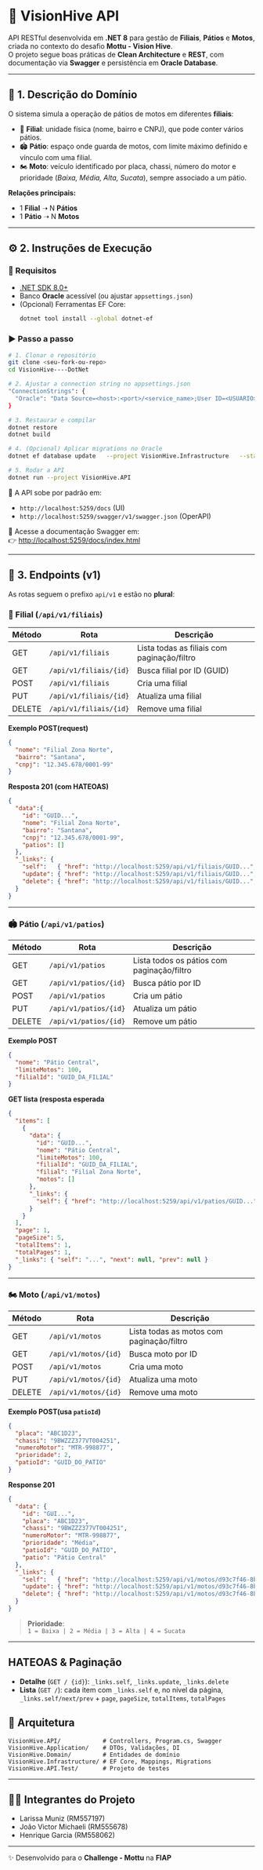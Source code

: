 # 🚀 VisionHive API

API RESTful desenvolvida em **.NET 8** para gestão de **Filiais**, **Pátios** e **Motos**, criada no contexto do desafio **Mottu - Vision Hive**.  
O projeto segue boas práticas de **Clean Architecture** e **REST**, com documentação via **Swagger** e persistência em **Oracle Database**.

---

## 📖 1. Descrição do Domínio

O sistema simula a operação de pátios de motos em diferentes **filiais**:

- 🏢 **Filial**: unidade física (nome, bairro e CNPJ), que pode conter vários pátios.  
- 🏟️ **Pátio**: espaço onde guarda de motos, com limite máximo definido e vínculo com uma filial.  
- 🏍️ **Moto**: veículo identificado por placa, chassi, número do motor e prioridade (*Baixa, Média, Alta, Sucata*), sempre associado a um pátio.  

**Relações principais:**
- 1 **Filial** ➝ N **Pátios**  
- 1 **Pátio** ➝ N **Motos**  

---

## ⚙️ 2. Instruções de Execução

### 📌 Requisitos
- [.NET SDK 8.0+](https://dotnet.microsoft.com/download)  
- Banco **Oracle** acessível (ou ajustar `appsettings.json`)  
- (Opcional) Ferramentas EF Core:  
  ```bash
  dotnet tool install --global dotnet-ef
  ```

### ▶️ Passo a passo

```bash
# 1. Clonar o repositório
git clone <seu-fork-ou-repo>
cd VisionHive----DotNet

# 2. Ajustar a connection string no appsettings.json
"ConnectionStrings": {
  "Oracle": "Data Source=<host>:<port>/<service_name>;User ID=<USUARIO>;Password=<SENHA>;"
}

# 3. Restaurar e compilar
dotnet restore
dotnet build

# 4. (Opcional) Aplicar migrations no Oracle
dotnet ef database update   --project VisionHive.Infrastructure   --startup-project VisionHive.API

# 5. Rodar a API
dotnet run --project VisionHive.API
```

📍 A API sobe por padrão em:  
- `http://localhost:5259/docs` (UI) 
- `http://localhost:5259/swagger/v1/swagger.json` (OperAPI)

📄 Acesse a documentação Swagger em:  
👉 [http://localhost:5259/docs/index.html](http://localhost:5259/docs/index.html)  

---

## 📡 3. Endpoints (v1)
As rotas seguem o prefixo `api/v1` e estão no **plural**:

### 🏢 Filial (`/api/v1/filiais`)

| Método | Rota                   | Descrição                                  |
|--------|------------------------|--------------------------------------------|
| GET    | `/api/v1/filiais`      | Lista todas as filiais com paginação/filtro |
| GET    | `/api/v1/filiais/{id}` | Busca filial por ID (GUID)                 |
| POST   | `/api/v1/filiais`      | Cria uma filial                            |
| PUT    | `/api/v1/filiais/{id}` | Atualiza uma filial                        |
| DELETE | `/api/v1/filiais/{id}` | Remove uma filial                          |

**Exemplo POST(request)**
```json
{
  "nome": "Filial Zona Norte",
  "bairro": "Santana",
  "cnpj": "12.345.678/0001-99"
}
```
**Resposta 201 (com HATEOAS)**
```json
{
  "data":{
    "id": "GUID...",
    "nome": "Filial Zona Norte",
    "bairro": "Santana",
    "cnpj": "12.345.678/0001-99",
    "patios": []
  },
  "_links": {
    "self":   { "href": "http://localhost:5259/api/v1/filiais/GUID...", "method": "GET" },
    "update": { "href": "http://localhost:5259/api/v1/filiais/GUID...", "method": "PUT" },
    "delete": { "href": "http://localhost:5259/api/v1/filiais/GUID...", "method": "DELETE" }
  }
}
```

---

### 🏟️ Pátio (`/api/v1/patios`)

| Método | Rota                  | Descrição                            |
|--------|-----------------------|--------------------------------------|
| GET    | `/api/v1/patios`      | Lista todos os pátios com paginação/filtro |
| GET    | `/api/v1/patios/{id}` | Busca pátio por ID                   |
| POST   | `/api/v1/patios`      | Cria um pátio                        |
| PUT    | `/api/v1/patios/{id}` | Atualiza um pátio                    |
| DELETE | `/api/v1/patios/{id}` | Remove um pátio                      |

**Exemplo POST**
```json
{
  "nome": "Pátio Central",
  "limiteMotos": 100,
  "filialId": "GUID_DA_FILIAL"
}
```
**GET lista (resposta esperada**
```json
{
  "items": [
    {
      "data": {
        "id": "GUID...",
        "nome": "Pátio Central",
        "limiteMotos": 100,
        "filialId": "GUID_DA_FILIAL",
        "filial": "Filial Zona Norte",
        "motos": []
      },
      "_links": {
        "self": { "href": "http://localhost:5259/api/v1/patios/GUID...", "method": "GET" }
      }
    }
  ],
  "page": 1,
  "pageSize": 5,
  "totalItems": 1,
  "totalPages": 1,
  "_links": { "self": "...", "next": null, "prev": null }
}
```
---

### 🏍️ Moto (`/api/v1/motos`)

| Método | Rota                 | Descrição                                 |
|--------|----------------------|-------------------------------------------|
| GET    | `/api/v1/motos`      | Lista todas as motos com paginação/filtro |
| GET    | `/api/v1/motos/{id}` | Busca moto por ID                         |
| POST   | `/api/v1/motos`      | Cria uma moto                             |
| PUT    | `/api/v1/motos/{id}` | Atualiza uma moto                         |
| DELETE | `/api/v1/motos/{id}` | Remove uma moto                           |

**Exemplo POST(usa `patioId`)**
```json
{
  "placa": "ABC1D23",
  "chassi": "9BWZZZ377VT004251",
  "numeroMotor": "MTR-998877",
  "prioridade": 2,
  "patioId": "GUID_DO_PATIO"
}
```
**Response 201**
```json
{
  "data": {
    "id": "GUI...",
    "placa": "ABC1D23",
    "chassi": "9BWZZZ377VT004251",
    "numeroMotor": "MTR-998877",
    "prioridade": "Média",
    "patioId": "GUID_DO_PATIO",
    "patio": "Pátio Central"
  },
  "_links": {
    "self":   { "href": "http://localhost:5259/api/v1/motos/d93c7f46-8b2c-46f9-a6bb-7e6e6c2f8b71", "method": "GET" },
    "update": { "href": "http://localhost:5259/api/v1/motos/d93c7f46-8b2c-46f9-a6bb-7e6e6c2f8b71", "method": "PUT" },
    "delete": { "href": "http://localhost:5259/api/v1/motos/d93c7f46-8b2c-46f9-a6bb-7e6e6c2f8b71", "method": "DELETE" }
  }
}

```

> **Prioridade**:  
> `1 = Baixa | 2 = Média | 3 = Alta | 4 = Sucata`

---

## HATEOAS & Paginação
- **Detalhe** (`GET / {id}`): `_links.self`, `_links.update`, `_links.delete`
- **Lista** (`GET /`): cada item com `_links.self` e, no nível da página, `_links.self/next/prev` + `page`, `pageSize`, `totalItems`, `totalPages`


## 📂 Arquitetura

```
VisionHive.API/            # Controllers, Program.cs, Swagger
VisionHive.Application/    # DTOs, Validações, DI
VisionHive.Domain/         # Entidades de domínio
VisionHive.Infrastructure/ # EF Core, Mappings, Migrations
VisionHive.API.Test/       # Projeto de testes
```

---

## 🧑‍💻 Integrantes do Projeto
- Larissa Muniz (RM557197)  
- João Victor Michaeli (RM555678)  
- Henrique Garcia (RM558062)  

---
✨ Desenvolvido para o **Challenge - Mottu** na **FIAP**
